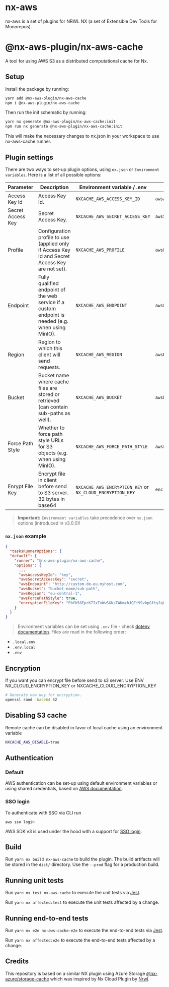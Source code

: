 # nx-aws

nx-aws is a set of plugins for NRWL NX (a set of Extensible Dev Tools for Monorepos).

# @nx-aws-plugin/nx-aws-cache

A tool for using AWS S3 as a distributed computational cache for Nx.

## Setup

Install the package by running:

```bash
yarn add @nx-aws-plugin/nx-aws-cache
npm i @nx-aws-plugin/nx-aws-cache
```

Then run the init schematic by running:

```bash
yarn nx generate @nx-aws-plugin/nx-aws-cache:init
npm run nx generate @nx-aws-plugin/nx-aws-cache:init
```

This will make the necessary changes to nx.json in your workspace to use nx-aws-cache runner.

## Plugin settings

There are two ways to set-up plugin options, using `nx.json` or `Environment variables`. Here is a list of all possible options:

| Parameter         | Description                                                                                         | Environment variable / .env     | `nx.json`            | Example                        |
|-------------------|-----------------------------------------------------------------------------------------------------|---------------------------------|----------------------|--------------------------------|
| Access Key Id     | Access Key Id.                                                                                      | `NXCACHE_AWS_ACCESS_KEY_ID`     | `awsAccessKeyId`     | my-id                          |
| Secret Access Key | Secret Access Key.                                                                                  | `NXCACHE_AWS_SECRET_ACCESS_KEY` | `awsSecretAccessKey` | my-key                         |
| Profile           | Configuration profile to use (applied only if Access Key Id and Secret Access Key are not set).     | `NXCACHE_AWS_PROFILE`           | `awsProfile`         | profile-1                      |
| Endpoint          | Fully qualified endpoint of the web service if a custom endpoint is needed (e.g. when using MinIO). | `NXCACHE_AWS_ENDPOINT`          | `awsEndpoint`        | http://custom.de-eu.myhost.com |
| Region            | Region to which this client will send requests.                                                     | `NXCACHE_AWS_REGION`            | `awsRegion`          | eu-central-1                   |
| Bucket            | Bucket name where cache files are stored or retrieved (can contain sub-paths as well).              | `NXCACHE_AWS_BUCKET`            | `awsBucket`          | bucket-name/sub-path           |
| Force Path Style  | Whether to force path style URLs for S3 objects (e.g. when using MinIO).                            | `NXCACHE_AWS_FORCE_PATH_STYLE`  | `awsForcePathStyle`  | true                           |
| Enrypt File Key   | Encrypt file in client before send to S3 server. 32 bytes in base64                                 | `NXCACHE_AWS_ENCRYPTION_KEY` or `NX_CLOUD_ENCRYPTION_KEY` | `encryptionFileKey` | PcZrGOSda3zwWh9yYTJB5bnHORgXf3dphj55tPI74O0= |


> **Important:** `Environment variables` take precedence over `nx.json` options (introduced in v3.0.0)!

### `nx.json` example

```json
{
  "tasksRunnerOptions": {
  "default": {
    "runner": "@nx-aws-plugin/nx-aws-cache",
    "options": {
      ...
      "awsAccessKeyId": "key",
      "awsSecretAccessKey": "secret",
      "awsEndpoint": "http://custom.de-eu.myhost.com",
      "awsBucket": "bucket-name/sub-path",
      "awsRegion": "eu-central-1",
      "awsForcePathStyle": true,
      "encryptionFileKey": "Pbfk58EpcK7IxTxWwSXNsTAKmzhJQE+99vkpGftyJg8="
    }
  }
}
```

> Environment variables can be set using `.env` file - check [dotenv documentation](https://www.npmjs.com/package/dotenv). Files are read in the following order:

- `.local.env`
- `.env.local`
- `.env`

## Encryption
If you want you can encrypt file before send to s3 server. Use ENV
NX_CLOUD_ENCRYPTION_KEY or NXCACHE_CLOUD_ENCRYPTION_KEY
```sh
# Generate new key for encryption.
openssl rand -base64 32
```
## Disabling S3 cache

Remote cache can be disabled in favor of local cache using an environment variable

```bash
NXCACHE_AWS_DISABLE=true
```

## Authentication

### Default

AWS authentication can be set-up using default environment variables or using shared credentials, based on [AWS documentation](https://docs.aws.amazon.com/sdk-for-javascript/v3/developer-guide/setting-credentials-node.html).

### SSO login

To authenticate with SSO via CLI run

`aws sso login`

AWS SDK v3 is used under the hood with a support for [SSO login](https://docs.aws.amazon.com/cli/latest/userguide/cli-configure-sso.html).

## Build

Run `yarn nx build nx-aws-cache` to build the plugin. The build artifacts will be stored in the `dist/` directory. Use the `--prod` flag for a production build.

## Running unit tests

Run `yarn nx test nx-aws-cache` to execute the unit tests via [Jest](https://jestjs.io).

Run `yarn nx affected:test` to execute the unit tests affected by a change.

## Running end-to-end tests

Run `yarn nx e2e nx-aws-cache-e2e` to execute the end-to-end tests via [Jest](https://jestjs.io).

Run `yarn nx affected:e2e` to execute the end-to-end tests affected by a change.

## Credits

This repository is based on a similar NX plugin using Azure Storage [@nx-azure/storage-cache](https://github.com/microsoft/nx-azure) which was inspired by Nx Cloud Plugin by [Nrwl](https://github.com/nrwl/nx).
